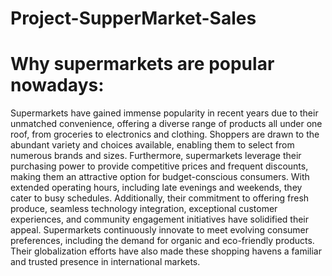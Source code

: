 # Project-SupperMarket-Sales

# Why supermarkets are popular nowadays:

Supermarkets have gained immense popularity in recent years due to their unmatched convenience, offering a diverse range of products all under one roof, from groceries to electronics and clothing. Shoppers are drawn to the abundant variety and choices available, enabling them to select from numerous brands and sizes. Furthermore, supermarkets leverage their purchasing power to provide competitive prices and frequent discounts, making them an attractive option for budget-conscious consumers. With extended operating hours, including late evenings and weekends, they cater to busy schedules. Additionally, their commitment to offering fresh produce, seamless technology integration, exceptional customer experiences, and community engagement initiatives have solidified their appeal. Supermarkets continuously innovate to meet evolving consumer preferences, including the demand for organic and eco-friendly products. Their globalization efforts have also made these shopping havens a familiar and trusted presence in international markets.

